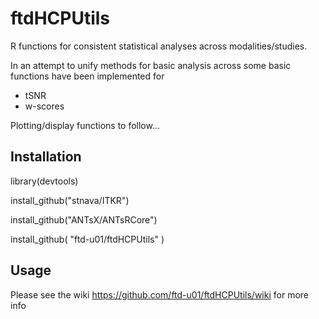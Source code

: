 # ftdHCPUtils
R functions for consistent statistical analyses across modalities/studies.

In an attempt to unify methods for basic analysis across some basic functions have been implemented for 
* tSNR
* w-scores

Plotting/display functions to follow...

## Installation
library(devtools)

install_github("stnava/ITKR")

install_github("ANTsX/ANTsRCore")

install_github( "ftd-u01/ftdHCPUtils" )

## Usage
Please see the wiki https://github.com/ftd-u01/ftdHCPUtils/wiki for more info
